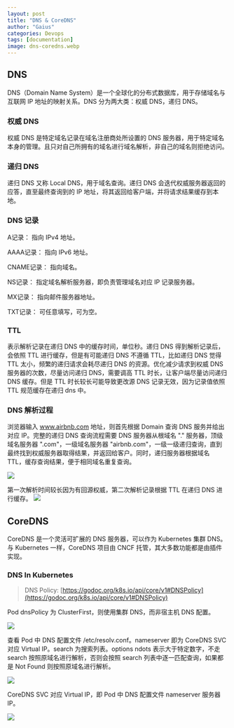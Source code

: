 ```yaml
---
layout: post
title: "DNS & CoreDNS"
author: "Gaius"
categories: Devops
tags: [documentation]
image: dns-coredns.webp
---
```


## DNS
DNS（Domain Name System）是一个全球化的分布式数据库，用于存储域名与互联网 IP 地址的映射关系。DNS 分为两大类：权威 DNS，递归 DNS。

### 权威 DNS
权威 DNS 是特定域名记录在域名注册商处所设置的 DNS 服务器，用于特定域名本身的管理。且只对自己所拥有的域名进行域名解析，非自己的域名则拒绝访问。

### 递归 DNS
递归 DNS 又称 Local DNS，用于域名查询。递归 DNS 会迭代权威服务器返回的应答，直至最终查询到的 IP 地址，将其返回给客户端，并将请求结果缓存到本地。

### DNS 记录
A记录： 指向 IPv4 地址。

AAAA记录： 指向 IPv6 地址。

CNAME记录： 指向域名。

NS记录： 指定域名解析服务器，即负责管理域名对应 IP 记录服务器。

MX记录： 指向邮件服务器地址。

TXT记录： 可任意填写，可为空。

### TTL
表示解析记录在递归 DNS 中的缓存时间，单位秒。递归 DNS 得到解析记录后，会依照 TTL 进行缓存，但是有可能递归 DNS 不遵循 TTL，比如递归 DNS 觉得 TTL 太小，频繁的递归请求会耗尽递归 DNS 的资源。优化减少请求到权威 DNS 服务器的次数，尽量访问递归 DNS，需要调高 TTL 时长，让客户端尽量访问递归 DNS 缓存。但是 TTL 时长较长可能导致更改源 DNS 记录无效，因为记录值依照 TTL 规范缓存在递归 dns 中。

### DNS 解析过程
浏览器输入 www.airbnb.com 地址，则首先根据 Domain 查询 DNS 服务并给出对应 IP。完整的递归 DNS 查询流程需要 DNS 服务器从根域名 "." 服务器，顶级域名服务器 ".com"，一级域名服务器 "airbnb.com"，一级一级递归查询，直到最终找到权威服务器取得结果，并返回给客户。同时，递归服务器根据域名 TTL，缓存查询结果，便于相同域名重复查询。

![](https://tva1.sinaimg.cn/large/0081Kckwgy1gkfq7ve54wj31300pw42n.jpg)

第一次解析时间较长因为有回源权威，第二次解析记录根据 TTL 在递归 DNS 进行缓存。
![](https://tva1.sinaimg.cn/large/0081Kckwgy1gkfqjzza6tj30qo03xjsg.jpg)

## CoreDNS
CoreDNS 是一个灵活可扩展的 DNS 服务器，可以作为 Kubernetes 集群 DNS。与 Kubernetes 一样，CoreDNS 项目由 CNCF 托管，其大多数功能都是由插件实现。

### DNS In Kubernetes
> DNS Policy: [https://godoc.org/k8s.io/api/core/v1#DNSPolicy](https://godoc.org/k8s.io/api/core/v1#DNSPolicy)

Pod dnsPolicy 为 ClusterFirst，则使用集群 DNS，而非宿主机 DNS 配置。

![](https://tva1.sinaimg.cn/large/0081Kckwly1gkfr1so3umj30iu0qdgpb.jpg)

查看 Pod 中 DNS 配置文件 /etc/resolv.conf。nameserver 即为 CoreDNS SVC 对应 Virtual IP。search 为搜索列表。options ndots 表示大于特定数字，不走 search 按照原域名进行解析，否则会按照 search 列表中逐一匹配查询，如果都是 Not Found 则按照原域名进行解析。

![](https://tva1.sinaimg.cn/large/0081Kckwly1gkfquvrxxbj30h5021jrk.jpg)

CoreDNS SVC 对应 Virtual IP，即 Pod 中 DNS 配置文件 nameserver 服务器 IP。

![](https://tva1.sinaimg.cn/large/0081Kckwly1gkfr6vf7bhj30s404mabf.jpg)

